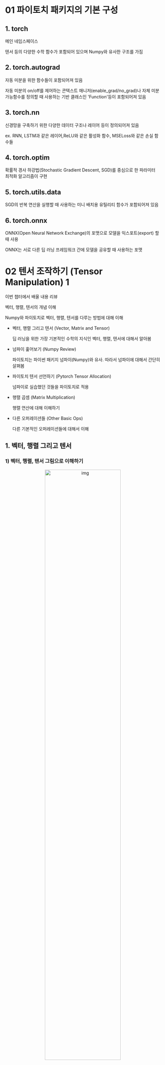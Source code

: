 # 01 파이토치 패키지의 기본 구성

## 1. torch

메인 네임스페이스

텐서 등의 다양한 수학 함수가 포함되어 있으며 Numpy와 유사한 구조를 가짐

## 2. torch.autograd

자동 미분을 위한 함수들이 포함되어져 있음

자동 미분의 on/off를 제어하는 콘텍스트 매니저(enable_grad/no_grad)나 자체 미분 가능함수를 정의할 때 사용하는 기반 클래스인 'Function'등이 포함되어져 있음

## 3. torch.nn

신경망을 구축하기 위한 다양한 데이터 구조나 레이어 등이 정의되어져 있음

ex. RNN, LSTM과 같은 레이어,ReLU와 같은 활성화 함수, MSELoss와 같은 손실 함수들

## 4. torch.optim

확률적 경사 하강법(Stochastic Gradient Descent, SGD)를 중심으로 한 파라미터 최적화 알고리즘이 구현

## 5. torch.utils.data

SGD의 반복 연산을 실행할 때 사용하는 미니 배치용 유틸리티 함수가 포함되어져 있음

## 6. torch.onnx

ONNX(Open Neural Network Exchange)의 포맷으로 모델을 익스포트(export) 할 때 사용

ONNX는 서로 다른 딥 러닝 프레임워크 간에 모델을 공유할 때 사용하는 포맷

# 02 텐서 조작하기 (Tensor Manipulation) 1

이번 챕터에서 배울 내용 리뷰

벡터, 행렬, 텐서의 개념 이해

Numpy와 파이토치로 벡터, 행렬, 텐서를 다루는 방법에 대해 이해

- 벡터, 행렬 그리고 텐서 (Vector, Matrix and Tensor)

    딥 러닝을 위한 가장 기본적인 수학의 지식인 벡터, 행렬, 텐서에 대해서 알아봄

- 넘파이 훑어보기 (Numpy Review)

    파이토치는 파이썬 패키지 넘파이(Numpy)와 유사. 따라서 넘파이에 대해서 간단히 살펴봄

- 파이토치 텐서 선언하기 (Pytorch Tensor Allocation)

    넘파이로 실습했던 것들을 파이토치로 적용

- 행렬 곱셈 (Matrix Multiplication)

    행렬 연산에 대해 이해하기

- 다른 오퍼레이션들 (Other Basic Ops)

    다른 기본적인 오퍼레이션들에 대해서 이해

## 1. 벡터, 행렬 그리고 텐서

### 1) 벡터, 행렬, 텐서 그림으로 이해하기

<p align="center">
	<img src="./img/tensor1.png" alt="img" width="70%"/>
</p>

딥 러닝을 하게 되면 다루게 되는 가장 기본적인 단위는 벡터, 행렬, 텐서

차원이 없는 값을 스칼라, 1차원으로 구성된 값을 우리는 벡터라고 함

2차원으로 구성된 값을 행렬(Matrix)라고 함

3차원이 되면 우리는 텐서(Tensor)라고 부름

사실 우리는 3차원의 세상에 살고 있으므로, 4차원 이상부터는 머리로 생각하기는 어려움

4차원은 3차원의 텐서를 위로 쌓아올린 모습으로 간주

5차원은 그 4차원을 다시 옆으로 확장한 모습

6차원은 5차원을 뒤로 확장한 모습으로 볼 수 있음

### 2) Pytorch Tensor Shape Convention

사실 딥 러닝을 할 떄 다루고 있는 행렬 또는 텐서의 크기를 고려하는 것은 항상 중요

여기서는 앞으로 행렬과 텐서의 크기를 표현할 때 다음과 같은 방법으로 표기

앞으로 다루게 될 텐서 중 가장 전형적인 2차원 텐서를 예로 들어보자

#### 2D Tensor(Typical Simple Setting)

|t| = (Batch size, dim)

<p align="center">
	<img src="./img/tensor2.png" alt="img" width="70%"/>
</p>

위의 경우 2차원 텐서의 크기 |t|를 (batch size x dimension)으로 표현하였을 경우

조금 쉽게 말하면, 아래의 그림과 같이 행렬에서 행의 크기가 batch size, 열의 크기가 dim이라는 의미

<p align="center">
	<img src="./img/tensor3.png" alt="img" width="70%"/>
</p>

#### 3D Tensor (Typical Computer Vison) - 비전 분야에서의 3차원 텐서

|t| = (batch size, width, height)

<p align="center">
	<img src="./img/tensor4.png" alt="img" width="70%"/>
</p>

일반적으로 자연어 처리보다 비전 분야(이미지, 영상 처리)를 하게 된다면 좀 더 복잡한 텐서를 다루게 된다.

이미지라는 것은 가로, 세로라는것이 존재

그리고 여러 장의 이미지, 그러니까 batch size로 구성하게 되면 아래와 같이 3차원의 텐서가 됨

<p align="center">
	<img src="./img/tensor5.png" alt="img" width="70%"/>
</p>

위의 그림은 세로는 batch size, 가로는 너비(width), 그리고 안쪽으로는 높이(height)가 되는 것을 보여줌

#### 3D Tesnor (Typical Natural Language Processinf) - NLP 분야에서의 3차원 텐서

|t| = (batch size, length, dim)

<p align="center">
	<img src="./img/tensor4.png" alt="img" width="70%"/>
</p>

자연어 처리는 보통 (batch size, 문장 길이, 단어 벡터와 차원)이라는 3차원 텐서를 사용

<p align="center">
	<img src="./img/tensor6.png" alt="img" width="70%"/>
</p>

*NLP 분야의 3D 텐서 예제로 이해하기

4개의 문장으로 구성된 전체 훈련 데이터

```
[[나는 사과를 좋아해], [나는 바나나를 좋아해], [나는 사과를 싫어해], [나는 바나나를 싫어해]]
```

컴퓨터는 아직 이 상태로는 '나는 사과를 좋아해'가 단어가 1개인지 3개인지 이해하지 못함

우선 컴퓨터의 입력으로 사용하기 위해서는 단어별로 나눠줘야 함

```
[['나는', '사과를', '좋아해'], ['나는', '바나나를', '좋아해'], ['나는', '사과를', '싫어해'], ['나는', '바나나를', '싫어해']]
```

이제 훈련 데이터의 크기는 4 X 3의 크기를 가지는 2D 텐서

컴퓨터는 텍스트보다는 숫자를 더 잘 처리할 수 있음

이제 각 단어를 벡터로 만들자

아래와 같이 단어를 3차원의 벡터로 변환했다고 하자

```
'나는' = [0.1, 0.2, 0.9]
'사과를' = [0.3, 0.5, 0.1]
'바나나를' = [0.3, 0.5, 0.2]
'좋아해' = [0.7, 0.6, 0.5]
'싫어해' = [0.5, 0.6, 0.7]
```

위 기준을 따라서 훈련 데이터를 재구성하면...

```
[[[0.1, 0.2, 0.9], [0.3, 0.5, 0.1], [0.7, 0.6, 0.5]],
 [[0.1, 0.2, 0.9], [0.3, 0.5, 0.2], [0.7, 0.6, 0.5]],
 [[0.1, 0.2, 0.9], [0.3, 0.5, 0.1], [0.5, 0.6, 0.7]],
 [[0.1, 0.2, 0.9], [0.3, 0.5, 0.2], [0.5, 0.6, 0.7]]]
```

이제 훈련 데이터는 4 x 3 x 3의 크기를 가지는 3D 텐서

이제 batch size를 2로 하자

```
첫번째 배치 #1
[[[0.1, 0.2, 0.9], [0.3, 0.5, 0.1], [0.7, 0.6, 0.5]],
 [[0.1, 0.2, 0.9], [0.3, 0.5, 0.2], [0.7, 0.6, 0.5]]]

두번째 배치 #2
[[[0.1, 0.2, 0.9], [0.3, 0.5, 0.1], [0.5, 0.6, 0.7]],
 [[0.1, 0.2, 0.9], [0.3, 0.5, 0.2], [0.5, 0.6, 0.7]]]
```

컴퓨터는 배치 단위로 가져가서 연산을 수행

그리고 현재 각 배치의 텐서의 크기는 (2 x 3 x 3)

이는 (batch size, 문장 길이, 단어 벡터의 차원)의 크기

## 2. 넘파이로 텐서 만들기 (벡터와 행렬 만들기)

Pytorch로 텐서를 만들어보기 전에 우선 Numpy로 텐서를 만들어보자

```python
import numpy as np
```

Numpy로 텐서를 만드는 방법은 간단한데 [숫자, 숫자, 숫자]와 같은 방식으로 만들고 이를 np.array()로 감싸주면 됨

### 1) 1D with Numpy

Numpy로 1차원 벡터를 만들어보자

```python
t = np.array([0., 1., 2., 3., 4., 5., 6.])
# 파이썬으로 설명하면 List를 생성해서 np.array로 1차원 array로 변환함
print(t)
```
```
[0. 1. 2. 3. 4. 5. 6.]
```

이제 1차원 벡터의 차원과 크리를 출력해보자

```python
print('Rank of t:', t.ndim)
print('Shape of t: ', t.shape)
```
```py
Rank of t: 1
Shape of t: (7,)
```

.ndim은 몇 차원인지를 출력

1차원은 벡터, 2차원은 행렬, 3차원은 3차원 텐서였음

현제는 벡터이므로 1차원이 출력됨

.shape는 크기를 출력

(7, )는 (1,7)를 의미 -> (1 x 7)의 크기를 가지는 벡터

- 옮긴이 주: 텐서의 크기(shape)를 표현할 때는, (컴마)를 쓰기도 하고 x(곱하기)를 쓰기도 함.

    ex) 2행 3열의 2D 텐서를 표현할 때 (2,3)라고 쓰기도 하고 (2 x 3)이라고 하기도 함. (5,)의 형식은 (1 x 5)를 의미

#### 1-1) Numpy 기초 이해하기

이제 Numpy에서 각 벡터의 원소에 접근하는 방법을 알아보자

Numpy에서 인덱스는 0부터 시작

```py
print('t[0] t[1] t[-1] = ', t[0], t[1], t[-1])
```
```
t[0] t[1] t[-1] = 0.0 1.0 6.0
```

위의 결과는 0번 인덱스를 가진 원소인 0.0, 1번 인덱스를 가진 원소인 1.0, -1번 인덱스를 가진 원소인 6.0이 출력되는 것을 보여줌

-1번 인덱스는 맨 뒤에서부터 시작하는 인덱스

범위 지정으로 원소를 불러올 수도 있음

이를 슬라이싱(Slicing)이라고 함

사용 방법은 [시작 번호 : 끝 번호]를 통해 사용

주의할 점은 슬라이싱은 [시작 번호 : 끝 번호] 라고 했을 때, 끝 번호에 해당하는 것은 포함하지 않음

```py
print('t[2:5] t[4:-1] = ', t[2:5], t[4:-1])
```
```
t[2:5] t[4:-1] = [2. 3. 4.][4. 5.]
```
위의 슬라이싱의 결과를 보자

[2:5] 라고 한다면 2번 인덱스부터 4번 인덱스까지의 결과를 가져온다는 의미

[4:-1]은 4번 인덱스부터 끝에서 첫번째 것까지의 결과를 가져온다는 의미

시작 번호 또는 끝 번호를 생략해서 슬라이싱을 하기도 함

[시작번호 : 끝 번호]에서 시작 번호를 생략하면 처음부터 끝 번호까지 뽑아냄

반면에 [시작 번호: 끝 번호]에서 끝 번호를 생략하면 시작 번호부터 끝까지 뽑아냄

```py
print('t[:2] t[:3])     = ', t[:2], t[3:])
```
```
t[:2] t[3:]      = [0. 1.][3. 4. 5. 6.]
```

### 2) 2D with Numpy

Numpy로 2차원 행렬을 만들어보자

```py
t = np.array([[1., 2., 3.], [4., 5., 6.] [7., 8., 9.], [10., 11., 12.]])
print(t)
```
```
[[ 1.  2.  3.]
 [ 4.  5.  6.]
 [ 7.  8.  9.]
 [10. 11. 12.]]
```
```py
print('Rank of t: ', t.ndim)
print('Shape of t: ', t.shape)
```
```
Rank of t : 2
Shape of t : (4:3)
```
.ndim = 몇 차원인지 출력

현재는 행렬이므로 2차원 출력

.shape는 크기를 출력 -> (4,3) or (4 x 3) -> 행렬이 4행 3열을 의미

Numpy로도 3차원 텐서도 만들 수는 있지만 다음 Pytorch 실습에서 해보자

## 3. 파이토치 텐서 선언하기(PyTorch Tensor Allocation)

파이토치는 Numpy와 매우 유사, 하지만 더 낫다(better)

```py
import torch
```
Numpy를 사용하여 진행했던 실습을 파이토치로 똑같이 해 보자

### 1) 1D with PyTorch

파이토치로 1차원 벡터를 만들어보자

```py
t = torch.FloatTensor([0., 1., 2., 3., 4., 5., 6.])
print(t)
```
dim()을 사용하면 현재 텐서의 차원을 보여줌. shape나 size()를 사용하면 크기를 확인할 수 있음

```py
print(t.dim())  # rank. 즉, 차원
print(t.shape)  # shape
print(t.size()) # shape
```
```
1
torch.Size([7])
torch.Size([7])
```
현재 1차원 텐서, 원소 7개

인덱스 접근과 슬라이싱 해보자

```py
print(t[0], t[1], t[-1])  # 인덱스로 접근
print(t[2:5], t[4:-1])    # 슬라이싱
print(t[:2], t[3:])       # 슬라이싱
```
```
tensor(0.) tensor(1.) tensor(6.)
tensor([2., 3., 4.]) tensor([4., 5.])
tensor([0., 1.]) tensor([3., 4., 5., 6.])
```

### 2) 2D with PyTorch

파이토치로 2차원 행렬을 만들어보자

```py
t = torch.FloatTensor([[1., 2., 3.],
                       [4., 5., 6.],
                       [7., 8., 9.],
                       [10., 11., 12.]
                      ])
print(t)
```
```
tensor([[ 1.,  2.,  3.],
        [ 4.,  5.,  6.],
        [ 7.,  8.,  9.],
        [10., 11., 12.]])
```

dim을 사용하면 현재 텐서의 차원을 보여줌

size()를 사용하면 크기 확인 가능

```py
print(t.dim())  # rank. 즉, 차원
print(t.size()) # shape
```
```
2
torch.Size([4, 3])
```

현재 텐서의 차원은 2차원, (4,3)의 크기를 가짐

슬라이싱을 해 보자

```py
print(t[:, 1]) # 첫
print(t[:, 1].size())
```
```
tensor([2., 5., 8., 11.])
torch.Size([4])
```

위의 결과는 첫번째 차원을 전체 선택하고, 그 상황에서 두번째 차원의 1번 인덱스 값만을 가져온 경우를 보여줌

다시 말해 텐서에서 두번째 열에 있는 모든 값을 가져온 상황

그리고 이렇게 값을 가져온 경우의 크기는 4 (1차원 벡터)

```py
print(t[:, :-1]) # 첫번째 차원을 전체 선택한 상황에서 두 번째 차원에서는 맨 마지막에서 첫번쨰를 제외하고 다 가져온다
```
```
tensor([[ 1.,  2.],
        [ 4.,  5.],
        [ 7.,  8.],
        [10., 11.]])
```
위의 결과는 첫번째 차원을 전체 선택한 상황에서 두번째 차원에서는 맨 마지막에서 첫번째를 제외하고 다 가져오는 경우

### 3) 브로드캐스팅 (Broadcasting)

두 행렬 A, B가 있다고 해보자

행렬의 덧셈과 뺄셈에 대해 알고 있다면.. 이 덧셈과 뺄셈을 할 때는 두 행렬 A, B의 크기가 같아야 한다는 것을 알고 있을 것이다

그리고 두 행렬이 곱셈을 할 때에 A의 마지막 차원과 B의 마지막 차원이 일치해야 함

물론, 이런 규칙들이 있지만 딥 러닝을 하게 되면 불가피하게 크기가 다른 행렬 또는 텐서에 대해 사칙 연산을 수행할 필요가 있는 경우가 생김

이를 위해 파이토치에서는 자동으로 크기를 맞춰서 연산을 수행하게 만드는 브로드캐스팅이라는 기능 제공

우선 같은 크기일 때 연산을 하는 경우

```py
m1 = torch.FloatTensor([[3,3]])
m2 = torch.FloatTensor([[2,2]])
print(m1 + m2)
```
```
tensor([[5.,  5.]])
```

여기서 m1과 m2의 크기는 둘 다 (1,2) -> 문제없이 연산 가능

이번에는 크기가 다른 텐서들 간의 연산

아래는 벡터와 스칼라가 덧셈 연산을 수행하는 것을 보여줌

물론, 수학적으로는 원래 연산이 안되는게 맞지만 파이토치에서는 브로드캐스팅을 통해 이를 연산

```py
# Vector + scalar
m1 = torch.FloatTensor([[1, 2]])
m2 = torch.FloatTensor([3]) #[3] -> [3,3]
print(m1 + m2)
```
```
tensor([[4., 5.]])
```
원래 m1의 크기는 (1,2)이며 m2의 크기는 (1,)이다

그런데 파이토치는 m2의 크기를 (1,2)로 변경하여 연산을 수행

이번에는 벡터 간 연산에서 브로드캐스팅이 적용되는 경우를 보자

```py
# 2 x 1 Vector + 1 x 2 Vector
m1 = torch.FloatTensor([[1, 2]])
m2 = torch.FloatTensor([[3],[4]])
print(m1 + m2)
```
```
tensor([4., 5.],
       [5., 6.])
```
m1의 크기는 (1,2) m2의 크기는 (2,1)

이 두 벡터는 원래 수학적으로는 덧셈 수행 불가..

그러나 파이토치는 두 벡터의 크기를 (2,2)로 변경해서 덧셈을 수행

```py
# 브로드캐스팅 과정에서 실제로 두 텐서가 어떻게 변경되는지 보자.
[1, 2]
==> [[1, 2],
     [1, 2]]
[3]
[4]
==> [[3, 3],
     [4, 4]]
```

브로드캐스팅은 편리하지만, 자동으로 실행되는 기능이므로 사용자 입장에서 굉장히 주의해서 사용해야 함

예를 들어 A 텐서와 B 텐서가 있을 때, 사용자는 이 두 텐서의 크기가 같다고 착각하고 덧셈 연산을 수행했다고 가정해보자

하지만 실제로 이 두 텐서의 크기는 달랐고 브로드캐스팅이 수행되어 덧셈 연산이 수행됨

만약, 두 텐서의 크기가 다르다고 에러를 발생시키면 사용자는 이 연산이 잘못되었을믕 바로 알 수 있지만 브로드캐스팅은 자동으로 수행되므로 사용자는 나중에 원하는 결과가 나오지 않았더라도 어디서 문제가 발생했는지 찾기가 굉장히 어려울 수 있음

### 4) 자주 사용되는 기능들

#### 1) 행렬 곱셈과 곱셈의 차이 (Matrix Multiplication Vs. Multiplication)

행렬로 곱셈을 하는 방법은 크게 두가지가 있다

행렬 곱셈(.matmul)과 원소 별 곱셈(.mul)

파이토치 텐서의 행렬 곱셈을 보자

이는 matmul()을 통해 수행

```
m1 = torch.FloatTensor([[1, 2],[3, 4]])
m2 = torch.FloatTensor([[1], [2]])
print('Shape of Matrix 1: ', m1.shape) # 2 x 2
print('Shape of Matrix 2: ', m2.shape) # 2 x 1
print(m1.matmul(m2)) # 2 x 1
```
```
Shape of Matrix 1 : torch.Size([2, 2])
Shape of Matrix 1 : torch.Size([2, 2])
tensor([[ 5.],
       [11.]])
```

위의 결과는 2 x 2 행렬과 2 x 1 행렬(벡터)의 행렬 곱셈의 결과를 보여줌

행렬 곱셈이 아니라 element-wise 곱셈이라는 것이 존재

이는 동일한 크기의 행렬이 동일한 위치에 있는 원소끼리 곱하는 것을 말함

아래는 서로 다른 크기의 행렬이 브로드캐스팅이 된 후에 element-wise 곱셈이 수행되는 것을 보여줌

이는 * 또는 mul()을 통해 수행함

```
m1 = torch.FloatTensor([[1, 2], [3, 4]])
m2 = torch.FloatTensor([[1], [2]])
print('Shape of Matrix 1: ', m1.shape) # 2 x 2
print('Shape of Matrix 2: ', m2.shape) # 2 x 1
print(m1 * m2) # 2 x 2
print(m1.mul(m2))
```
```
Shape of Matrix 1:  torch.Size([2, 2])
Shape of Matrix 2:  torch.Size([2, 1])
tensor([[1., 2.],
        [6., 8.]])
tensor([[1., 2.],
        [6., 8.]])
```

m1 행렬의 크기는 (2, 2)이였음

m2 행렬의 크기는 (2, 1) 이였음

이 때 element-wise 곱셈을 수행하면, 두 행렬의 크기는 브로드캐스팅이 된 후에 곱셈이 수행됨

더 정확히는 여기서 m2의 크기가 변환됨

```
# 브로드캐스팅 과정에서 m2 텐서가 어떻게 변경되는지 보자
[1]
[2]
==> [[1, 1],
     [2, 2]]
```

#### 2) 평균 (Mean)

평균을 구하는 방법도 제공

이는 Numpy에서의 사용법과 매우 유사함

우선 1차원인 벡터를 선언하여 .mean()을 사용하여 원소의 평균을 구함

```
t = torch.FloatTensor([1, 2])
print(t.mean())
```
```
tensor(1.5000)
```
1과 2의 평균인 1.5가 나옴

이번에는 2차원인 행렬을 선언하여 .mean()을 사용해보자

우선 2차원 행렬을 선언

```
t = torch.FloatTensor([[1, 2], [3, 4]])
print(t)
```
```
tensor([[1., 2.],
        [3., 4.]])
```

2차원 행렬이 선언됨

이제 .mean()을 사용

```
print(t.mean())
```
```
tensor(2.5000)
```

4개의 원소의 평균인 2.5가 나옴

이번에는 dim. 즉, 차원(dimension)을 인자로 주는 경우를 보자

```
print(t.mean(dim=0))
```
```
tensor([2., 3.])
```
dim = 0 이라는 것은 첫번째 차원을 의미

행렬에서 첫번째 차원은 '행'을 의미함

그리고 인자로 dim을 준다 -> 해당 차원을 제거한다는 의미가 됨

다시 말해 행렬에서 '열'만을 남기겠다는 의미

기존 행렬의 크기는 (2, 2)였지만 이를 수행하면 열의 차원만 보존되면서 (1, 2)가 됨

이는 (2,)와 같으며 벡터임

열의 차원을 보존하면서 평균을 구하면 아래와 같이 연산함

```
# 실제 연산 과정
# t.mean(dim = 0)은 입력에서 첫번째 차원을 제거

[[1., 2.],
 [3., 4.]]

1과 3의 평균을 구하고, 2와 4의 평균을 구한다
결과 ==> [2., 3.]
```
